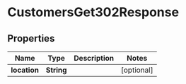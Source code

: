 

# CustomersGet302Response


## Properties

| Name | Type | Description | Notes |
|------------ | ------------- | ------------- | -------------|
|**location** | **String** |  |  [optional] |




